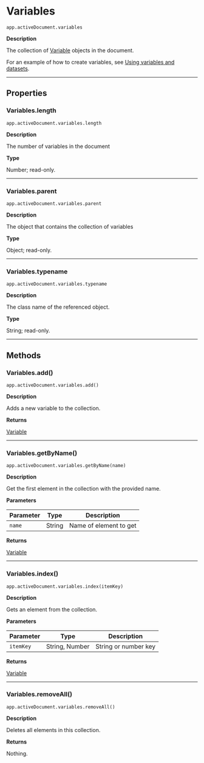 <a id="jsobjref-variables"></a>

# Variables

`app.activeDocument.variables`

**Description**

The collection of [Variable](Variable.md#jsobjref-variable) objects in the document.

For an example of how to create variables, see [Using variables and datasets](Dataset.md#jsobjref-dataset-usingvariablesanddatasets).

---

## Properties

<a id="jsobjref-variables-length"></a>

### Variables.length

`app.activeDocument.variables.length`

**Description**

The number of variables in the document

**Type**

Number; read-only.

---

<a id="jsobjref-variables-parent"></a>

### Variables.parent

`app.activeDocument.variables.parent`

**Description**

The object that contains the collection of variables

**Type**

Object; read-only.

---

<a id="jsobjref-variables-typename"></a>

### Variables.typename

`app.activeDocument.variables.typename`

**Description**

The class name of the referenced object.

**Type**

String; read-only.

---

## Methods

<a id="jsobjref-variables-add"></a>

### Variables.add()

`app.activeDocument.variables.add()`

**Description**

Adds a new variable to the collection.

**Returns**

[Variable](Variable.md#jsobjref-variable)

---

<a id="jsobjref-variables-getbyname"></a>

### Variables.getByName()

`app.activeDocument.variables.getByName(name)`

**Description**

Get the first element in the collection with the provided name.

**Parameters**

| Parameter   | Type   | Description            |
|-------------|--------|------------------------|
| `name`      | String | Name of element to get |

**Returns**

[Variable](Variable.md#jsobjref-variable)

---

<a id="jsobjref-variables-index"></a>

### Variables.index()

`app.activeDocument.variables.index(itemKey)`

**Description**

Gets an element from the collection.

**Parameters**

| Parameter   | Type           | Description          |
|-------------|----------------|----------------------|
| `itemKey`   | String, Number | String or number key |

**Returns**

[Variable](Variable.md#jsobjref-variable)

---

<a id="jsobjref-variables-removeall"></a>

### Variables.removeAll()

`app.activeDocument.variables.removeAll()`

**Description**

Deletes all elements in this collection.

**Returns**

Nothing.
